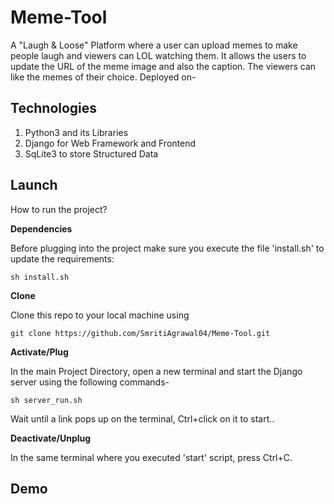 # Meme-Tool
A "Laugh & Loose" Platform where a user can upload memes to make people laugh and viewers can LOL watching them. It allows the users to update the URL of the meme image and also the caption. The viewers can like the memes of their choice.
Deployed on- 


## Technologies 
1) Python3 and its Libraries
2) Django for Web Framework and Frontend
4) SqLite3 to store Structured Data

## Launch
How to run the project?

**Dependencies**

Before plugging into the project make sure you execute the file 'install.sh' to update the requirements:
```code
sh install.sh
```

**Clone**

Clone this repo to your local machine using
```code
git clone https://github.com/SmritiAgrawal04/Meme-Tool.git
```

**Activate/Plug**

In the main Project Directory, open a new terminal and start the Django server using the following commands- 
```code
sh server_run.sh
```

Wait until a link pops up on the terminal, Ctrl+click on it to start..

**Deactivate/Unplug**

In the same terminal where you executed 'start' script, press Ctrl+C.

## Demo
